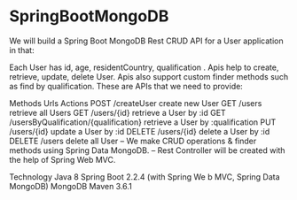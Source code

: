 # SpringBootMongoDB

We will build a Spring Boot MongoDB Rest CRUD API for a User application in that:

Each User has id, age, residentCountry, qualification .
Apis help to create, retrieve, update, delete User.
Apis also support custom finder methods such as find by  qualification.
These are APIs that we need to provide:

Methods	Urls	Actions
POST	/createUser	create new User
GET	/users	retrieve all Users
GET	/users/{id}	retrieve a User by :id
GET /usersByQualification/{qualification}	retrieve a User by :qualification
PUT	/users/{id}	update a User by :id
DELETE /users/{id} delete a User by :id
DELETE	/users	delete all User
– We make CRUD operations & finder methods using Spring Data MongoDB.
– Rest Controller will be created with the help of Spring Web MVC.

Technology
Java 8
Spring Boot 2.2.4 (with Spring We
b MVC, Spring Data MongoDB)
MongoDB
Maven 3.6.1
